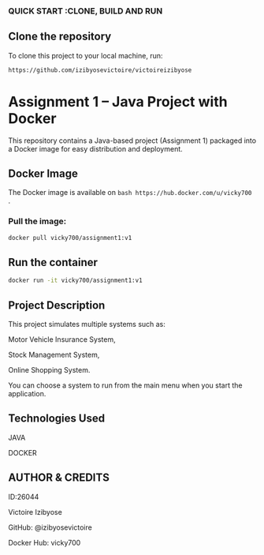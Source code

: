 ### QUICK START :CLONE, BUILD AND RUN

## Clone the repository

To clone this project to your local machine, run:
```bash
https://github.com/izibyosevictoire/victoireizibyose
```

# Assignment 1 – Java Project with Docker

This repository contains a Java-based project (Assignment 1) packaged into a Docker image for easy distribution and deployment.

## Docker Image

The Docker image is available on ```bash https://hub.docker.com/u/vicky700 ```.

### Pull the image:

```bash
docker pull vicky700/assignment1:v1
```
## Run the container 

```bash
docker run -it vicky700/assignment1:v1
```
## Project Description 
This project simulates multiple systems such as:

Motor Vehicle Insurance System,

Stock Management System,

Online Shopping System.

You can choose a system to run from the main menu when you start the application.

## Technologies Used
JAVA

DOCKER

## AUTHOR & CREDITS
ID:26044

Victoire Izibyose

GitHub: @izibyosevictoire

Docker Hub: vicky700
